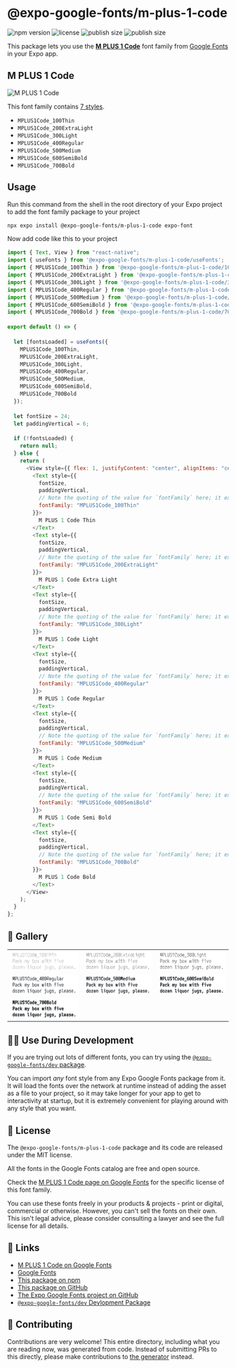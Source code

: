 # @expo-google-fonts/m-plus-1-code

![npm version](https://flat.badgen.net/npm/v/@expo-google-fonts/m-plus-1-code)
![license](https://flat.badgen.net/github/license/expo/google-fonts)
![publish size](https://flat.badgen.net/packagephobia/install/@expo-google-fonts/m-plus-1-code)
![publish size](https://flat.badgen.net/packagephobia/publish/@expo-google-fonts/m-plus-1-code)

This package lets you use the [**M PLUS 1 Code**](https://fonts.google.com/specimen/M+PLUS+1+Code) font family from [Google Fonts](https://fonts.google.com/) in your Expo app.

## M PLUS 1 Code

![M PLUS 1 Code](./font-family.png)

This font family contains [7 styles](#-gallery).

- `MPLUS1Code_100Thin`
- `MPLUS1Code_200ExtraLight`
- `MPLUS1Code_300Light`
- `MPLUS1Code_400Regular`
- `MPLUS1Code_500Medium`
- `MPLUS1Code_600SemiBold`
- `MPLUS1Code_700Bold`

## Usage

Run this command from the shell in the root directory of your Expo project to add the font family package to your project

```sh
npx expo install @expo-google-fonts/m-plus-1-code expo-font
```

Now add code like this to your project

```js
import { Text, View } from "react-native";
import { useFonts } from '@expo-google-fonts/m-plus-1-code/useFonts';
import { MPLUS1Code_100Thin } from '@expo-google-fonts/m-plus-1-code/100Thin';
import { MPLUS1Code_200ExtraLight } from '@expo-google-fonts/m-plus-1-code/200ExtraLight';
import { MPLUS1Code_300Light } from '@expo-google-fonts/m-plus-1-code/300Light';
import { MPLUS1Code_400Regular } from '@expo-google-fonts/m-plus-1-code/400Regular';
import { MPLUS1Code_500Medium } from '@expo-google-fonts/m-plus-1-code/500Medium';
import { MPLUS1Code_600SemiBold } from '@expo-google-fonts/m-plus-1-code/600SemiBold';
import { MPLUS1Code_700Bold } from '@expo-google-fonts/m-plus-1-code/700Bold';

export default () => {

  let [fontsLoaded] = useFonts({
    MPLUS1Code_100Thin, 
    MPLUS1Code_200ExtraLight, 
    MPLUS1Code_300Light, 
    MPLUS1Code_400Regular, 
    MPLUS1Code_500Medium, 
    MPLUS1Code_600SemiBold, 
    MPLUS1Code_700Bold
  });

  let fontSize = 24;
  let paddingVertical = 6;

  if (!fontsLoaded) {
    return null;
  } else {
    return (
      <View style={{ flex: 1, justifyContent: "center", alignItems: "center" }}>
        <Text style={{
          fontSize,
          paddingVertical,
          // Note the quoting of the value for `fontFamily` here; it expects a string!
          fontFamily: "MPLUS1Code_100Thin"
        }}>
          M PLUS 1 Code Thin
        </Text>
        <Text style={{
          fontSize,
          paddingVertical,
          // Note the quoting of the value for `fontFamily` here; it expects a string!
          fontFamily: "MPLUS1Code_200ExtraLight"
        }}>
          M PLUS 1 Code Extra Light
        </Text>
        <Text style={{
          fontSize,
          paddingVertical,
          // Note the quoting of the value for `fontFamily` here; it expects a string!
          fontFamily: "MPLUS1Code_300Light"
        }}>
          M PLUS 1 Code Light
        </Text>
        <Text style={{
          fontSize,
          paddingVertical,
          // Note the quoting of the value for `fontFamily` here; it expects a string!
          fontFamily: "MPLUS1Code_400Regular"
        }}>
          M PLUS 1 Code Regular
        </Text>
        <Text style={{
          fontSize,
          paddingVertical,
          // Note the quoting of the value for `fontFamily` here; it expects a string!
          fontFamily: "MPLUS1Code_500Medium"
        }}>
          M PLUS 1 Code Medium
        </Text>
        <Text style={{
          fontSize,
          paddingVertical,
          // Note the quoting of the value for `fontFamily` here; it expects a string!
          fontFamily: "MPLUS1Code_600SemiBold"
        }}>
          M PLUS 1 Code Semi Bold
        </Text>
        <Text style={{
          fontSize,
          paddingVertical,
          // Note the quoting of the value for `fontFamily` here; it expects a string!
          fontFamily: "MPLUS1Code_700Bold"
        }}>
          M PLUS 1 Code Bold
        </Text>
      </View>
    );
  }
};
```

## 🔡 Gallery


||||
|-|-|-|
|![MPLUS1Code_100Thin](./100Thin/MPLUS1Code_100Thin.ttf.png)|![MPLUS1Code_200ExtraLight](./200ExtraLight/MPLUS1Code_200ExtraLight.ttf.png)|![MPLUS1Code_300Light](./300Light/MPLUS1Code_300Light.ttf.png)||
|![MPLUS1Code_400Regular](./400Regular/MPLUS1Code_400Regular.ttf.png)|![MPLUS1Code_500Medium](./500Medium/MPLUS1Code_500Medium.ttf.png)|![MPLUS1Code_600SemiBold](./600SemiBold/MPLUS1Code_600SemiBold.ttf.png)||
|![MPLUS1Code_700Bold](./700Bold/MPLUS1Code_700Bold.ttf.png)||||


## 👩‍💻 Use During Development

If you are trying out lots of different fonts, you can try using the [`@expo-google-fonts/dev` package](https://github.com/expo/google-fonts/tree/master/font-packages/dev#readme).

You can import _any_ font style from any Expo Google Fonts package from it. It will load the fonts over the network at runtime instead of adding the asset as a file to your project, so it may take longer for your app to get to interactivity at startup, but it is extremely convenient for playing around with any style that you want.


## 📖 License

The `@expo-google-fonts/m-plus-1-code` package and its code are released under the MIT license.

All the fonts in the Google Fonts catalog are free and open source.

Check the [M PLUS 1 Code page on Google Fonts](https://fonts.google.com/specimen/M+PLUS+1+Code) for the specific license of this font family.

You can use these fonts freely in your products & projects - print or digital, commercial or otherwise. However, you can't sell the fonts on their own. This isn't legal advice, please consider consulting a lawyer and see the full license for all details.

## 🔗 Links

- [M PLUS 1 Code on Google Fonts](https://fonts.google.com/specimen/M+PLUS+1+Code)
- [Google Fonts](https://fonts.google.com/)
- [This package on npm](https://www.npmjs.com/package/@expo-google-fonts/m-plus-1-code)
- [This package on GitHub](https://github.com/expo/google-fonts/tree/master/font-packages/m-plus-1-code)
- [The Expo Google Fonts project on GitHub](https://github.com/expo/google-fonts)
- [`@expo-google-fonts/dev` Devlopment Package](https://github.com/expo/google-fonts/tree/master/font-packages/dev)

## 🤝 Contributing

Contributions are very welcome! This entire directory, including what you are reading now, was generated from code. Instead of submitting PRs to this directly, please make contributions to [the generator](https://github.com/expo/google-fonts/tree/master/packages/generator) instead.
